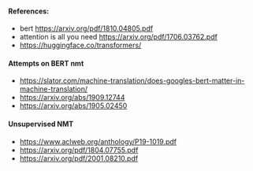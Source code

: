 

#### References:
* bert https://arxiv.org/pdf/1810.04805.pdf
* attention is all you need https://arxiv.org/pdf/1706.03762.pdf
* https://huggingface.co/transformers/

#### Attempts on BERT nmt
* https://slator.com/machine-translation/does-googles-bert-matter-in-machine-translation/
* https://arxiv.org/abs/1909.12744
* https://arxiv.org/abs/1905.02450

#### Unsupervised NMT
* https://www.aclweb.org/anthology/P19-1019.pdf
* https://arxiv.org/pdf/1804.07755.pdf
* https://arxiv.org/pdf/2001.08210.pdf